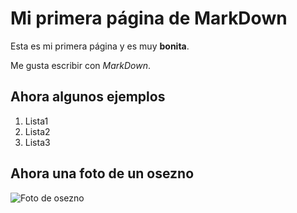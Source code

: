 # Mi primera página de MarkDown

Esta es mi primera página y es muy **bonita**.

Me gusta escribir con *MarkDown*.
## Ahora algunos ejemplos

1. Lista1
2. Lista2
3. Lista3

## Ahora una foto de un osezno

![Foto de osezno](https://www.petalatino.com/wp-content/uploads/Bear-Cub2-1024x576.jpg)
